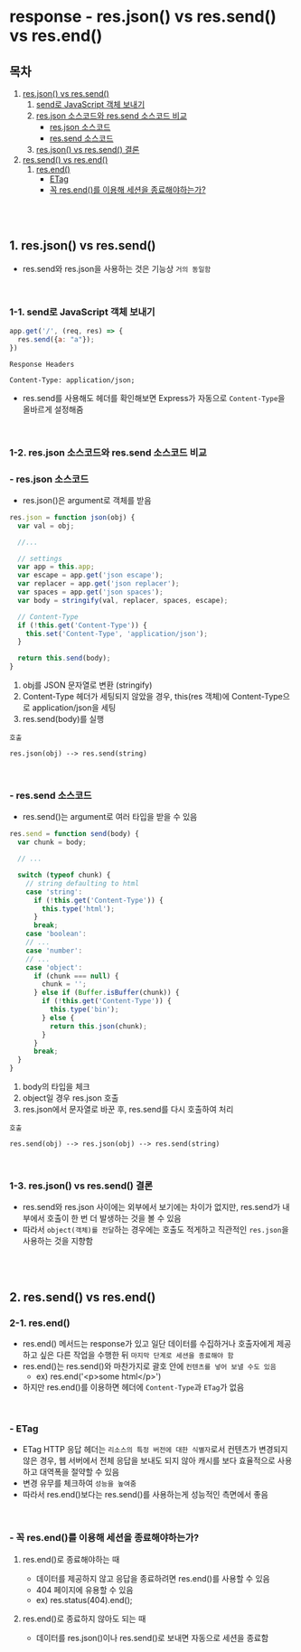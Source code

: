 # response - res.json() vs res.send() vs res.end()

## 목차

1. [res.json() vs res.send()](#1-resjson-vs-ressend)
    1. [send로 JavaScript 객체 보내기](#1-1-send로-javascript-객체-보내기)
    2. [res.json 소스코드와 res.send 소스코드 비교](#1-2-resjson-소스코드와-ressend-소스코드-비교)
        - [res.json 소스코드](#--resjson-소스코드)
        - [res.send 소스코드](#--ressend-소스코드)
    3. [res.json() vs res.send() 결론](#1-3-resjson-vs-ressend-결론)
2. [res.send() vs res.end()](#2-ressend-vs-resend)
    1. [res.end()](#2-1-resend)
        - [ETag](#--etag)
        - [꼭 res.end()를 이용해 세션을 종료해야하는가?](#--꼭-resend를-이용해-세션을-종료해야하는가)

<br/>
<br/>

## 1. res.json() vs res.send()

- res.send와 res.json을 사용하는 것은 기능상 `거의 동일함`

<br/>

### 1-1. send로 JavaScript 객체 보내기

```js
app.get('/', (req, res) => {
  res.send({a: "a"});
})
```

```
Response Headers

Content-Type: application/json;
```

- res.send를 사용해도 헤더를 확인해보면 Express가 자동으로 `Content-Type`을 올바르게 설정해줌

<br/>

### 1-2. res.json 소스코드와 res.send 소스코드 비교

### - res.json 소스코드

- res.json()은 argument로 객체를 받음

```js
res.json = function json(obj) {
  var val = obj;

  //...

  // settings
  var app = this.app;
  var escape = app.get('json escape');
  var replacer = app.get('json replacer');
  var spaces = app.get('json spaces');
  var body = stringify(val, replacer, spaces, escape);

  // Content-Type
  if (!this.get('Content-Type')) {
    this.set('Content-Type', 'application/json');
  }

  return this.send(body);
}
```

1. obj를 JSON 문자열로 변환 (stringify)
2. Content-Type 헤더가 세팅되지 않았을 경우, this(res 객체)에 Content-Type으로 application/json을 세팅
3. res.send(body)를 실행

```
호출

res.json(obj) --> res.send(string)
```

<br/>

### - res.send 소스코드

- res.send()는 argument로 여러 타입을 받을 수 있음

```js
res.send = function send(body) {
  var chunk = body;

  // ...

  switch (typeof chunk) {
    // string defaulting to html
    case 'string':
      if (!this.get('Content-Type')) {
        this.type('html');
      }
      break;
    case 'boolean':
    // ...
    case 'number':
    // ...
    case 'object':
      if (chunk === null) {
        chunk = '';
      } else if (Buffer.isBuffer(chunk)) {
        if (!this.get('Content-Type')) {
          this.type('bin');
        } else {
          return this.json(chunk);
        }
      }
      break;
  }
}
```

1. body의 타입을 체크
2. object일 경우 res.json 호출
3. res.json에서 문자열로 바꾼 후, res.send를 다시 호출하여 처리

```
호출

res.send(obj) --> res.json(obj) --> res.send(string)
```

<br/>

### 1-3. res.json() vs res.send() 결론

- res.send와 res.json 사이에는 외부에서 보기에는 차이가 없지만, res.send가 내부에서 호출이 한 번 더 발생하는 것을 볼 수 있음
- 따라서 `object(객체)를 전달`하는 경우에는 호출도 적게하고 직관적인 `res.json`을 사용하는 것을 지향함

<br/>
<br/>

## 2. res.send() vs res.end()

### 2-1. res.end()

- res.end() 메서드는 response가 있고 일단 데이터를 수집하거나 호출자에게 제공하고 싶은 다른 작업을 수행한 뒤 `마지막 단계로 세션을 종료해야 함`
- res.end()는 res.send()와 마찬가지로 괄호 안에 `컨텐츠를 넣어 보낼 수도 있음`
    - ex) res.end('\<p>some html\</p>')
- 하지만 res.end()를 이용하면 헤더에 `Content-Type`과 `ETag`가 없음

<br/>

### - ETag

- ETag HTTP 응답 헤더는 `리소스의 특정 버전에 대한 식별자`로서 컨텐츠가 변경되지 않은 경우, 웹 서버에서 전체 응답을 보내도 되지 않아 캐시를 보다 효율적으로 사용하고 대역폭을 절약할 수 있음
- 변경 유무를 체크하여 `성능을 높여줌`
- 따라서 res.end()보다는 res.send()를 사용하는게 성능적인 측면에서 좋음

<br/>

### - 꼭 res.end()를 이용해 세션을 종료해야하는가?

1. res.end()로 종료해야하는 때
    - 데이터를 제공하지 않고 응답을 종료하려면 res.end()를 사용할 수 있음
    - 404 페이지에 유용할 수 있음
    - ex) res.status(404).end();

2. res.end()로 종료하지 않아도 되는 때
    - 데이터를 res.json()이나 res.send()로 보내면 자동으로 세션을 종료함